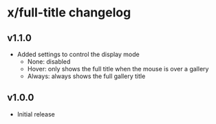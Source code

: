 # x/full-title changelog

## v1.1.0
* Added settings to control the display mode
  * None: disabled
  * Hover: only shows the full title when the mouse is over a gallery
  * Always: always shows the full gallery title

## v1.0.0
* Initial release
